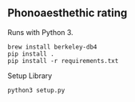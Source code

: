 ## Phonoaesthethic rating

Runs with Python 3.

```
brew install berkeley-db4
pip install .
pip install -r requirements.txt
```

Setup Library
```
python3 setup.py
```